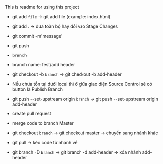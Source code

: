 This is readme for using this project

- git add `file` -> git add file (example: index.html)
- git add . -> đưa toàn bộ hay đổi vào Stage Changes
- git commit -m'message'
- git push
- branch
- branch name: fest/add header
- git checkout -b `branch` -> git checkout -b add-header
- Nếu chưa tồn tại dưới local thì ở giữa giao diện Source Control sẽ có button là Publish Branch
- git push --set-upstream origin `branch` -> git push --set-upstream origin add-header

- create pull request
- merge code to branch Master
- git checkout `branch` -> git checkout master -> chuyển sang nhánh khác
- git pull -> kéo code từ nhánh về
- git branch -D `branch` -> git branch -d add-header -> xóa nhánh add-header
